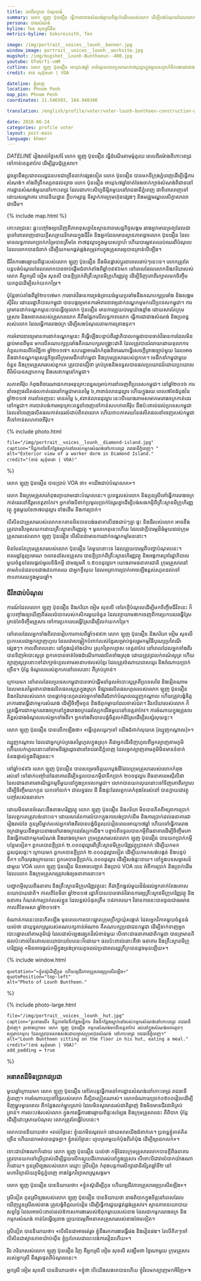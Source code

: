 ```yaml
---
title: គោ​ពីរ​ក្បាល បំណុល​ធំ
summary: លោក ឡុញ ប៊ុនធឿន ​ធ្វើការ​ជា​ជាង​សំណង់​ឆ្ងាយ​ពី​ផ្ទះ​កំណើត​របស់​លោក ដើម្បី​បង់​បំណុល​ដែល​លោក​បាន​ខ្ចី ក្នុង​អត្រាការ​ប្រាក់​ដែល​លោក​មិន​ទាន់​ដឹង​ថា​មាន​តម្លៃ​ប៉ុន្មាន។
persona: ជាងសំណង់
byline: ទែន សុខស្រីនិត
metrics-byline: Soksreinith, Ten

image: /img/portrait__voices__lounh__banner.jpg
window_image: portrait__voices__lounh__worksite.jpg
mugshot: /img/mugshot__Lounh-Bunthoeun--400.jpg
youtube: OfeGrfi-vmM
cutline: លោក ឡុញ ប៊ុនធឿន អាយុ៤៧ឆ្នាំ រកចំណូលបានប្រមាណ៣៧ដុល្លារក្នុងមួយសប្តាហ៍ពីការងារជាជាងសំណង់នៅកោះពេជ្រ។ ប៉ុន្តែប្រាក់ចំណូលនេះស្ទើរតែមិនគ្រប់គ្រាន់សម្រាប់ចិញ្ចឹមជីវិត ហើយលោកក៏ត្រូវសងបំណុល ដែលលោកបានខ្ចីពីគ្រឹះស្ថានមីក្រូហិរញ្ញវត្ថុដើម្បីបំពេញតម្រូវការនៅក្នុងគ្រួសារផងដែរ។
credit: ខាន់ សុគុំមនោ | VOA

dateline: ភ្នំពេញ
location: Phnom Penh
map_pin: Phnom Penh
coordinates: 11.546503, 104.940346

translation: /english/profile/voter/voter-lounh-bunthoen-construction-worker-debt.html

date: 2018-06-24
categories: profile voter
layout: post-main
language: khmer
---
```



$DATELINE$ រៀងរាល់ថ្ងៃ​សៅរ៍ លោក ឡុញ ប៊ុនធឿន ធ្វើ​ដំណើរ​តាម​ម៉ូតូ​រយៈពេល​ពីរម៉ោងពីកោះពេជ្រ​ទៅកាន់​ខេត្ត​តាកែវ ដើម្បី​ជួបជុំ​គ្រួសារ។

ដូចគ្នានឹង​ប្រជា​ពលរដ្ឋ​ជនបទ​ជា​ច្រើន​នាក់​ផ្សេង​ទៀត លោក ប៊ុនធឿន បាន​មក​ទីក្រុង​ភ្នំពេញ ​ដើម្បី​ធ្វើការ​សំណង់។ តាំងពីព្រឹក​រហូត​ដល់​ល្ងាច លោក ប៉ុនធឿន អាយុ​៤៧ឆ្នាំ ​ចាត់​ចែង​ចាក់​ក្បាច់​សំណង់​ពិដាន​នៅ​ការដ្ឋាន​សំណង់​មួយ​នៅ​កោះពេជ្រ ដែល​ជា​កោះ​សិប្បនិម្មិត​មួយ​នៅ​រាជធានី​ភ្នំពេញ ជា​ទី​ពោរពេញ​ទៅ​ដោយ​សណ្ឋាគារ ភោជនីយដ្ឋាន ក្លឹប​កម្សាន្ត ទីស្នាក់​ការ​ក្រុមហ៊ុន​ផ្សេងៗ និង​មជ្ឈមណ្ឌល​សិក្ខាសាលា​ជាដើម។​



 
{% include map.html %}




កោះ​ពេជ្រ​នេះ​ ឆ្លុះ​បញ្ចាំង​ឲ្យ​ឃើញ​ពី​ភាព​ខុស​គ្នា​នៃ​ស្ថានភាព​សេដ្ឋកិច្ច​សង្គម រវាង​អ្នក​មាន​ទ្រព្យ​ដែល​ជាទូទៅ​ពោរពេញ​ដោយ​ក្តី​សប្បាយ​រីករាយ​ក្នុង​ជីវិត និង​អ្នក​ដែល​មាន​ស្ថានភាព​ដូច​លោក ប៊ុនធឿន ដែល​មាន​លទ្ធភាព​រក​ប្រាក់​កម្រៃ​បាន​ត្រឹម​តែ ៣៧ដុល្លារ​ក្នុង​មួយ​សប្តាហ៍ ហើយ​បារម្ភ​ឥត​ឈប់ឈរ​ពី​បំណុល ​ដែល​លោក​បាន​ជំពាក់ ដើម្បី​យក​មក​ផ្គត់ផ្គង់​តម្រូវការ​ក្នុង​គ្រួសារ​ឲ្យ​​បាន​គ្រាន់​បើ​ឡើង។

ជីវិត​ការងារ​ឆ្ងាយ​ពី​ផ្ទះ​របស់​លោក ឡុញ ប៊ុនធឿន នឹង​មិន​ផ្លាស់ប្តូរ​នាពេល​ឆាប់ៗ​នេះ​ទេ។ លោក​ត្រូវតែ​បន្ត​បង់​បំណុល​ដែល​លោក​បាន​ចាប់ផ្តើម​ជំពាក់​តាំង​ពី​ឆ្នាំ​១៩៩៦​មក នៅពេល​ដែល​លោក​ និង​ភរិយា​របស់​លោក គឺ​អ្នកស្រី ចៀម សុខលី បាន​ខ្ចីប្រាក់ពី​គ្រឹះស្ថាន​មីក្រូ​ហិរញ្ញវត្ថុ ដើម្បី​ទិញ​គោ​ពីរ​ក្បាល​មក​ចិញ្ចឹម​យក​ពូជ​ដើម្បី​លក់​យក​កម្រៃ។​

ប៉ុន្តែ​ចាប់តាំង​ពី​ឆ្នាំ​២០១៧​មក ការ​ចាត់​វិធានការ​ទ្រង់ទ្រាយ​ធំ​មួយ​ប្រឆាំង​នឹង​គណបក្ស​ប្រឆាំង និង​សង្គម​ស៊ីវិល ដោយរដ្ឋាភិបាល​កម្ពុជា បាន​បង្ក​ឲ្យ​មាន​ការ​អំពាវនាវ​ឲ្យ​ដាក់​ទណ្ឌកម្ម​មក​លើ​ប្រទេស​កម្ពុជា។ ការព្រមាន​ដាក់​ទណ្ឌកម្ម​នេះ​បាន​ធ្វើ​ឲ្យ​លោក​ ប៊ុនធឿន​ មាន​ការ​ព្រួយ​បារម្ភ​យ៉ាងខ្លាំង ដោយសារ​តែ​ក្រុម​គ្រួសារ និង​អនាគត​របស់​គ្រួសារ​លោក គឺ​ពឹង​ផ្អែក​លើ​លទ្ធភាព​លោក ធ្វើការ​ជា​ជាង​សំណង់ និង​ប្រពន្ធ​របស់​លោក ដែលធ្វើការ​រោងចក្រ ​ដើម្បី​សង​បំណុល​​តាម​ការ​គ្រោង​ទុក។​

ការ​អំពាវនាវ​ឲ្យ​មាន​ការ​ដាក់​ទណ្ឌកម្ម​នេះ គឺធ្វើ​ឡើង​ បន្ទាប់​ពី​រដ្ឋាភិបាល​កម្ពុជា​បាន​ចាត់​វិធានការ​ដែល​មិន​ធ្លាប់​មាន​ពី​មុន មក​លើ​គណបក្ស​ប្រឆាំង​ គឺ​គណបក្សសង្គ្រោះជាតិ​ ដែល​ត្រូវបាន​រំលាយ​ដោយ​តុលាការ​កំពូល​កាលពី​ខែ​វិច្ឆិកា ឆ្នាំ​២០១៧។ សហរដ្ឋ​អាមេរិក​កំពុង​ពិចារណា​ធ្វើ​សេចក្តី​ព្រាង​ច្បាប់​មួយ ដែល​អាច​នឹង​ដាក់​ទណ្ឌកម្ម​សេដ្ឋកិច្ច​លើ​ក្រុម​មេដឹកនាំ​កម្ពុជា និង​ក្រុមគ្រួសារ​របស់​ពួក​គេ។ មេដឹកនាំ​កម្ពុជា​មួយ​ចំនួន និង​ក្រុម​គ្រួសារ​របស់​ពួក​គេ​ ត្រូវបាន​ជឿ​ថា គ្រប់គ្រង​ និង​ទទួល​បាន​ផល​ប្រយោជន៍​ដោយ​ប្រយោល​ពី​វិស័យ​ឧស្សាហកម្ម និង​សេវាកម្ម​នៅ​កម្ពុជា។​

សភាព​អឺរ៉ុប កំពុង​ពិចារណា​ដក​ការ​អនុគ្រោះ​ពន្ធ​សម្រាប់​ការ​នាំចេញ​ពី​ប្រទេស​កម្ពុជា។ នៅ​ឆ្នាំ​២០១៦ ការ​នាំចេញ​ផលិតផល​កាត់ដេរ​នៅ​កម្ពុជា​មាន​តម្លៃ​ ៦,៣ពាន់លាន​ដុល្លារ ហើយ​ក្នុង​រយៈពេល​៧ខែ​ដំបូង​នៃ​ឆ្នាំ២០១៧ ការ​នាំចេញ​នេះ​ មាន​តម្លៃ​ ៤,៩ពាន់លាន​ដុល្លារ នេះ​បើ​យោង​តាម​សមាគម​រោងចក្រ​កាត់ដេរ​នៅ​កម្ពុជា។ ការ​បាត់បង់​ការ​អនុគ្រោះពន្ធនាំ​ចេញ​ទៅ​កាន់​សហភាព​អឺរ៉ុប នឹង​ប៉ះពាល់​ដល់​ប្រទេស​កម្ពុជា ដែល​នាំចេញ​ផលិតផល​កាត់ដេរ​លំដាប់​ពិភពលោក ហើយ​៣០ភាគរយ​នៃ​ផលិតផល​នាំចេញ​របស់​កម្ពុជា គឺ​ទៅ​កាន់​សហភាព​អឺរ៉ុប។



{% include photo.html 

	file="/img/portrait__voices__lounh__diamond-island.jpg"
	caption="ទិដ្ឋភាព​នៃ​ទីកន្លែង​ស្នាក់​នៅ​របស់​កម្មករ​សំណង់​នៅ​កោះពេជ្រ រាជធានី​ភ្នំពេញ។ "
	alt="Exterior view of a worker dorm in Diamond Island."
	credit="(ខាន់ សុគុំមនោ | VOA)"
%}





‍លោក ឡុញ ប៊ុនធឿន បាន​ប្រាប់​ VOA ​ថា៖ «‍យើង​ជាប់​បំណុល​គេ»។

លោក និង​ក្រុមគ្រួសារ​កំពុង​ព្យាយាម​ដោះ​បំណុល​នេះ។ ប្រពន្ធ​របស់​លោក​ និង​កូន​ស្រី​ពៅ​ ធ្វើការ​រោងចក្រ​កាត់ដេរ​នៅ​ទីរួម​ខេត្ត​តាកែវ។ អ្នក​ទាំងបី​នាក់​ប្រមូល​ប្រាក់​ខែ​រួម​គ្នា​ ដើម្បី​បង់​សង​កម្ចី​ពី​គ្រឹះស្ថាន​មីក្រូ​ហិរញ្ញវត្ថុ ក្នុង​មួយខែ​៣៧០ដុល្លារ​ ទាំង​ដើម និង​ការប្រាក់។ 

បើ​សិន​ជា​គ្រួសារ​របស់​លោក​ខក​ខាន​មិន​បាន​បង់​ធនាគារ​បី​ដង​ជាប់ៗគ្នា ផ្ទះ និង​ដី​របស់​លោក អាច​នឹង​ត្រូវបាន​រឹបអូស​យក​ដោយ​គ្រឹះស្ថាន​ហិរញ្ញវត្ថុ​ ។ មូលហេតុ​នេះ​ហើយ ដែល​ជា​ក្តី​បារម្ភ​ដ៏​ធំ​មួយ​ដល់​ក្រុម​គ្រួសារ​របស់​លោក ឡុញ ប៊ុនធឿន បើសិនជា​មាន​ការ​ដាក់​ទណ្ឌកម្ម​មែន​នោះ។

មិនមែន​តែ​ក្រុម​គ្រួសារ​របស់​លោក ប៊ុនធឿន​ តែ​មួយ​នោះ​ទេ​ ដែល​ព្រួយ​បារម្ភ​ពី​បញ្ហា​បំណុល​នេះ។ ពលរដ្ឋ​ខ្មែរ​ប្រមាណ​ ១លាន​៨សែន​គ្រួសារ បាន​ខ្ចី​ប្រាក់​ពី​គ្រឹះស្ថាន​ហិរញ្ញ​វត្ថុ និង​អង្គការ​ក្រៅ​រដ្ឋាភិបាល​មួយ​ចំនួន​ដែល​ផ្តល់​មូលនិធិ​កម្ចី ជាមធ្យម​គឺ ១.៥០០ដុល្លារ។ យោង​តាម​ធនាគារ​ជាតិ ក្រុម​គ្រួសារ​នៅ​តាម​តំបន់​ជនបទ​ជាង​៨០ភាគរយ ​ជា​អ្នក​ខ្ចី​លុយ ដែល​អត្រា​ការ​ប្រាក់​អាច​ឡើង​ខ្ពស់​រហូត​ដល់​ទៅ​៣០ភាគរយ​ក្នុង​មួយ​ឆ្នាំ។

### ជីវិត​ជាប់​បំណុល ###

ការណ៍​ដែល​លោក ឡុញ ប៊ុនធឿន និង​ភរិយា ចៀម សុខលី ទៅ​រក​ខ្ចី​បំណុល​ដើម្បី​មក​ចិញ្ចឹម​ជីវិត​នេះ ក៏​ឆ្លុះ​បញ្ចាំង​ឲ្យ​ឃើញ​ពី​ផល​លំបាក​របស់​កសិករ​មួយ​ចំនួន ដែល​ព្យាយាម​ងាក​ចេញ​ពី​ការ​ប្រកប​របរ​ធ្វើ​ស្រែ​គ្រាន់តែ​ចិញ្ចឹម​គ្រួសារ ទៅ​ការ​ប្រកប​របរ​ធ្វើ​ស្រែ​ដើម្បី​លក់​យក​កម្រៃ។ 

នៅពេល​ដែល​អ្នក​ទាំងពីរ​បាន​រៀបការ​កាលពី​ឆ្នាំ​១៩៩៣ លោក ឡុញ ប៊ុនធឿន និង​ភរិយា ចៀម សុខលី ប្រកប​របរ​ជា​អ្នក​ត្បាញ​ហូល ដែល​ជា​សម្លៀក​បំពាក់​របស់​ខ្មែរ​សម្រាប់​ចូលរួម​កម្មវិធី​បុណ្យ​ប្រពៃណី​ផ្សេងៗ។ កាល​ពី​ពេល​នោះ នៅក្នុងឃុំ​តាំងយ៉ាប ស្រុក​ព្រៃ​កប្បាស ខេត្ត​តាកែវ នៅ​ពេល​ដែល​អ្នក​ទាំងពីរ​បាន​ទិញ​អំបោះសូត្រ ពួក​គេ​បាន​ចាត់ចែង​ដំណើរការ​ផលិត​ទាំង​ស្រុង ដោយ​ត្រូវ​ជ្រលក់​ពណ៌​សូត្រ ហើយ​ត្បាញ​សូត្រ​នោះ​ទៅ​ជា​ក្បាច់​ហូល​តាម​រចនាបថ​របស់​ខ្មែរ ដែល​ត្រូវ​ចំណាយ​ពេល​យូរ និង​ចំណាយ​ប្រាក់​ច្រើន។ ប៉ុន្តែ​ ​ចំណូល​របស់​ពួកគេ​នៅ​ពេល​នោះ គឺ​គ្រប់គ្រាន់។ 

ក្រោយ​មក​ នៅ​ពេល​ដែល​ប្រទេស​កម្ពុជា​បាន​ចាប់​ផ្តើម​នាំ​ចូល​អំបោះ​សូត្រ​ពី​ប្រទេស​ថៃ និង​វៀតណាម ដែល​មាន​តម្លៃ​ថោក​ជាង​ផលិតផល​សូត្រ​ក្នុង​ស្រុក ទីផ្សារ​ផលិតផល​ហូល​របស់​លោក ឡុញ ប៊ុនធឿន និង​ភរិយា​របស់​លោក បាន​ធ្លាក់​ចុះ​រហូត​ដល់​អ្នក​ទាំង​ពីរ​ជំពាក់​បំណុល​ឈ្មួញ​កណ្តាល ហើយ​ត្រូវ​បង្ខំ​ចិត្ត​រក​ការងារ​ធ្វើ​ជា​កម្មករ​សំណង់ ដើម្បី​ចិញ្ចឹម​កូន និង​ឪពុកម្តាយ​ដែល​ចាស់​ជរា។ រីឯ​ភរិយា​របស់​លោក ក៏​ត្រូវ​ធ្វើការ​ជា​កម្មករ​រោងចក្រ​នៅក្នុង​រោងចក្រ​ដេរ​ស្បែក​ជើង​មួយ​នៅ​ខេត្ត​តាកែវ។
ការ​ចំណាយ​ក្នុង​គ្រួសារ​ គឺ​ខ្ពស់​ជាង​ចំណូល​របស់​អ្នក​ទាំងពីរ។ អ្នក​ទាំងពីរ​បាន​បង្ខំ​ចិត្ត​លក់​ដីស្រែ​ ដើម្បី​សន្សំ​លុយ​ខ្លះ។ 

លោក ឡុញ ប៊ុនធឿន បាន​លើក​ឡើង​ថា៖ «‍ធ្វើ​ហូល​យូរៗ​ទៅ​ យើង​ជំពាក់​លុយ​គេ [ឈ្មួញ​កណ្តាល]»។

ឈ្មួញ​កណ្តាល ដែល​ជា​អ្នក​គ្រប់គ្រង​តម្លៃ​ហូល​ក្នុង​ស្រុក គឺជា​អ្នក​ដើរ​ទិញ​ហូល​ពី​អ្នក​ត្បាញ​តាម​ភូមិ ហើយ​លក់​ហូល​នោះ​នៅ​តាម​ទីផ្សារ​ដូចជា​នៅ​រាជធានី​ភ្នំពេញ ដែល​អ្នក​ត្បាញ​តាម​ភូមិ​មិន​មាន​ទំនាក់ទំនង​ផ្ទាល់​ក្នុង​ទីផ្សារ​នេះ។

នៅ​ឆ្នាំ១៩៩៦ លោក​ ឡុញ ប៊ុនធឿន ​បាន​សម្រេច​ចិត្ត​​យក​ប្លង់​ដី​ដែល​ក្រុម​គ្រួសារ​របស់​លោក​កំពុង​រស់នៅ ទៅ​ដាក់​​បញ្ចាំ​នៅ​ធនាគារ​ដើម្បី​ទទួល​បាន​កម្ចី​ជា​ទឹកប្រាក់ ២០០ដុល្លារ ពី​ធនាគារ​អេស៊ីលីដា ដែល​ជា​ធនាគារ​ពាណិជ្ជកម្ម​ទីមួយ​នៅ​ក្នុង​ប្រទេស​កម្ពុជា។ លោក​បាន​យក​លុយ​នោះ​ទៅ​ទិញ​គោ​ពីរ​ក្បាល ដើម្បី​ចិញ្ចឹម​យក​កូន យក​ទៅ​លក់។ ជា​លទ្ធផល ដី និង​ផ្ទះ​ដែល​ពួក​គេ​កំពុង​តែ​រស់នៅ បាន​ក្លាយ​ជា​វត្ថុ​បញ្ចាំ​របស់​ធនាគារ។ 

ដោយ​មិន​មាន​ចំណេះ​ដឹង​ខាង​ហរិញ្ញវត្ថុ លោក ឡុញ ប៊ុនធឿន និង​ភរិយា មិន​បាន​គិត​ពី​អត្រា​ការប្រាក់​ដែល​ពួក​គេ​ត្រូវ​បង់​នោះ​ទេ។ ដោយសារតែ​ការ​លំបាក​ក្នុង​ការ​បង់​ប្រាក់​ដើម និង​ការ​ប្រាក់​ដល់​ធនាគារ​ជា​រៀង​រាល់​ខែ កូនស្រី​ម្នាក់​របស់​អ្នក​ទាំង​ពីរ​បាន​បង្ខំចិត្ត​ឈប់​រៀន​ ពេល​អាយុ​១៧ឆ្នាំ ហើយ​ទៅ​ធ្វើការ​រោងចក្រ​ជាមួយ​នឹង​ម្តាយនាង​នៅ​រោងចក្រ​ដេរ​ស្បែក​ជើង។ 
បន្ទាប់​ពី​ទទួល​បាន​កម្ចី​ពី​ធនាគារ​ដើម្បី​ចិញ្ចឹម​គោ និង​ធ្វើការ​ជា​កម្មករ​សំណង់ និង​រោងចក្រ​មក ក្រុម​គ្រួសារ​របស់​លោក ឡុញ ប៊ុនធឿន បាន​យក​ប្រាក់​កម្ចី​បន្ថែម​ទៀត។ ពួកគេ​បាន​ខ្ចី​ប្រាក់​ ២.០០០ដុល្លារ​ ពី​គ្រឹះស្ថាន​មីក្រូ​ហរិញ្ញ​វត្ថុ​ប្រាសាក់​ ដើម្បី​យក​មក​ជួសជុល​ផ្ទះ។ ក្រោយ​មក ពួកគេ​បាន​ខ្ចី​ប្រាក់ ២.០០០ដុល្លារ​ទៀត ដើម្បី​យក​មក​សង់​បង្គន់ និង​បន្ទប់​ទឹក។ ហើយ​ចុងក្រោយ​នេះ ពួកគេ​បាន​ខ្ចី​ប្រាក់​ ៤.០០០ដុល្លារ ដើម្បី​សង់​ផ្ទះបាយ។ នៅក្នុង​បទ​សម្ភាសន៍​ជាមួយ VOA លោក ឡុញ ប៊ុនធឿន មិន​អាច​បញ្ជាក់ និង​ប្រាប់ VOA បាន​ អំពី​ការប្រាក់ និង​ប្រាក់​ដើម​ដែល​លោក និង​ក្រុម​គ្រួសារ​ត្រូវ​បង់​ឲ្យ​ធនាគារ​នោះទេ។ 

បញ្ហា​កម្ចី​លុយ​ពី​ធនាគារ និង​គ្រឹះស្ថាន​មីក្រូ​ហរិញ្ញវត្ថុ​នេះ គឺជា​ក្តី​កង្វល់​មួយ​ដ៏​ធំ​ដល់​អ្នក​តាក់តែង​គោលនយោបាយ​ជាតិ។ កាលពី​ខែ​មីនា ឆ្នាំ​២០១៧ រដ្ឋាភិបាល​បាន​ចាត់​វិធានការ​ឲ្យ​គ្រឹះស្ថាន​មីក្រូ​ហរិញ្ញវត្ថុ និង​ធនាគារ កំណត់​ការប្រាក់​របស់​ខ្លួន ដែល​ខ្ពស់​បំផុត​ត្រឹម ១៨ភាគរយ។ វិធានការ​នេះ​បាន​ចូល​ជា​ធរមាន​កាលពី​ខែ​មេសា ឆ្នាំ​២០១៧។ 

ចំណាត់ការ​នេះ​បាន​កើត​ឡើង មុន​ពេល​ការ​បោះឆ្នោត​ក្រុម​ប្រឹក្សា​ឃុំ​សង្កាត់ ដែល​អ្នក​វិភាគ​មួយ​ចំនួន​ធំ យល់​ថា ​ជា​យុទ្ធសាស្ត្រ​របស់​គណបក្ស​កាន់​អំណាច គឺ​គណបក្ស​ប្រជាជន​កម្ពុជា ដើម្បី​ទាក់ទាញ​អ្នក​បោះឆ្នោត​នៅ​តាម​ភូមិ​ឃុំ ដែល​ជា​សំឡេង​ឆោ្នត​ដ៏​សំខាន់​មួយ បើ​ទោះ​ជា​ធនាគារ​ជាតិ​កម្ពុជា បាន​ព្រមាន​ពី​ផល​ប៉ះពាល់​នៃ​គោលនយោបាយ​បែប​នេះក៏ដោយ។ ផលប៉ះពាល់​នោះ​គឺ​ថា ធនាគារ និង​គ្រឹះស្ថាន​មីក្រូ​ហរិញ្ញវត្ថុ «‍មិន​អាច​ផ្តល់​កម្ចី​ក្នុង​ទ្រង់ទ្រាយ​តូច​ដល់​ប្រជាពលរដ្ឋ​ក្រីក្រ​បាន​ដូច​មុន​ឡើយ»។







{% include window.html

	quotation="«‍ខ្ញុំ​តស៊ូ​ដើម្បី​កូន ហើយ​ឲ្យ​ជីវភាព​គ្រួសារ​ឲ្យ​ប្រសើរ​ឡើង»"
	quotePosition="top-left"
	alt="Photo of Lounh Bunthoen."

%}

{% include photo-large.html 

	file="/img/portrait__voices__lounh__hut.jpg"
	caption="រូបខាងលើ៖ ទិដ្ឋភាព​នៃទីកន្លែងធ្វើការ និង​ទីកន្លែង​ស្នាក់​នៅ​របស់​កម្មករ​សំណង់​នៅ​កោះពេជ្រ រាជធានី​ភ្នំពេញ។ រូបខាងក្រោម៖ លោក ឡុញ ប៊ុនធឿន ​កម្មករ​សំណង់​មក​ពី​ខេត្ត​តាកែវ រស់នៅ​ក្នុង​សំណង់​អគារ​តូចៗ​សម្រាប់​កម្មករ ​ដែល​ត្រូវបាន​សាងសង់​ដោយ​ម្ចាស់​ក្រុមហ៊ុន​សំណង់ នៅ​កោះពេជ្រ រាជធានី​ភ្នំពេញ។"
	alt="Lounh Bunthoen sitting on the floor in his hut, eating a meal."
	credit="(ខាន់ សុគុំមនោ | VOA)"
	add_padding = true

%}





### អនាគត​ដ៏​មិន​ប្រាកដ​ប្រជា ###

មួយ​ឆ្នាំ​ក្រោយ​មក លោក ឡុញ ប៊ុនធឿន នៅ​តែ​បន្តធ្វើការ​នៅ​ការដ្ឋាន​សំណង់​នៅ​កោះពេជ្រ រាជធានី​ភ្នំពេញ។ ការ​ចំណាយ​ប្រចាំ​ថ្ងៃ​របស់​លោក គឺ​ត្បិតត្បៀត​ណាស់។ លោក​ចំណាយ​ប្រាក់​១៥០០រៀល​ ដើម្បី​ទិញ​ម្ហូបមួយពេល ពី​កន្លែង​លក់​ម្ហូប​ស្រាប់ ដែល​មិន​សូវ​មាន​រស់ជាតិ​ឆ្ងាញ់ និងមិនមានជីវជាតិគ្រប់គ្រាន់។ ការ​លះបង់​របស់​លោក ក្នុង​ការ​ធ្វើការងារ​ឆ្ងាយ​ពី​ផ្ទះ​សម្បែង និង​ក្រុម​គ្រួសារ​នេះ គឺ​ពិបាក ប៉ុន្តែ ដើម្បី​ដោះស្រាយ​បំណុល លោក​ត្រូវ​តែ​ធ្វើ​បែប​នេះ។

លោក​បាន​និយាយ​ថា៖ «‍រាល់ថ្ងៃ​នេះ ខ្ញុំ​ដេក​មិន​សូវ​លក់ ដោយសារ​យើង​ជំពាក់​គេ។ ប្រពន្ធ​ខ្ញុំ​គាត់​គិត​ច្រើន ហើយ​ដេក​អត់​បាន​ដូច​គ្នា។ ខ្ញុំ​រាល់ថ្ងៃ​នេះ ហូប​ស្រា​មួយ​កំប៉ុង​ពីរ​កំប៉ុង ដើម្បី​ឲ្យ​ដេក​លក់»។

ទោះ​ជា​យ៉ាង​ណា​ក៏​ដោយ លោក ឡុញ ប៊ុនធឿន​ យល់​ថា កម្ចី​ដែល​ក្រុម​គ្រួសារ​លោក​បាន​ខ្ចី​ពី​ធនាគារ ត្រូវបាន​យក​ទៅ​ប្រើប្រាស់​ដើម្បី​ជួយ​លើក​ស្ទួយ​ជីវភាព​រស់នៅ​ក្នុង​គ្រួសារ បើ​ទោះ​បី​ជា​វា​លំបាក​យ៉ាង​ណា​ក៏ដោយ។ កូន​ស្រី​ច្បង​របស់​លោក ឈ្មោះ ស្រីនៀត កំពុង​បន្ត​ការ​សិក្សា​ជា​និសិ្សតឆ្នាំទី២ នៅ​មហាវិទ្យាល័យ​ភូមិន្ទភ្នំពេញ ខាង​ផ្នែក​វិទ្យាសាស្ត្រ​សង្គម។ 

លោក ឡុញ ​ប៊ុន​ធឿន បាន​និយាយ​ថា៖ «‍ខ្ញុំ​តស៊ូ​ដើម្បី​កូន ហើយ​ឲ្យ​ជីវភាព​គ្រួសារ​ឲ្យ​ប្រសើរ​ឡើង»។

ស្រីនៀត កូន​ស្រី​ច្បង​របស់​លោក ឡុញ ប៊ុនធឿន បាន​និយាយ​ថា នាង​ពិបាក​ក្នុង​ចិត្ត ​នៅពេល​ដែល​ឃើញ​ប្អូន​ស្រី​របស់​នាង ត្រូវ​បង្ខំចិត្ត​ឈប់​រៀន ដើម្បី​ធ្វើការ​ជួយ​ផ្គត់ផ្គង់​គ្រួសារ។ ស្ថានភាព​នយោបាយ​សព្វថ្ងៃ ដែល​អាច​ប៉ះពាល់​ដល់​ឱកាស​ការងារ​របស់​ឪពុក​ម្តាយ​របស់​នាង ដែល​ជា​កម្មករ​រោងចក្រ និង​កម្មករ​សំណង់ កាន់តែ​ធ្វើ​ឲ្យ​នាង ព្រួយ​បារម្ភ​ពី​អនាគត​គ្រួសារ​របស់​នាង​ថែម​ទៀត។

ស្រីនៀត បាន​និយាយ​ថា៖ «‍បើសិន​ជា​អាច​រត់រួច ខ្ញុំ​នឹង​រក​ការងារធ្វើ​ផង​ និង​រៀន​ផង។ តែ​បើ​គិតៗ​ទៅ បើសិន​ជា​ស្ថានភាព​យ៉ាប់យ៉ឺន​ ខ្ញុំ​ប្រហែល​ជា​លះបង់​ការ​រៀន​ហើយ»។

រីឯ ភរិយា​របស់​លោក ឡុញ ប៊ុនធឿន វិញ គឺ​អ្នកស្រី ចៀម សុខលី ​សង្ឃឹម​ថា ថ្ងៃ​ណាមួយ ក្រុម​គ្រួសារ​របស់​អ្នក​ស្រី នឹង​រួច​ផុត​ពី​បំណុល​នេះ។

អ្នកស្រី ចៀម សុខលី បាន​និយាយ​ថា៖ «‍ខ្ញុំ​ថា បើ​យើង​សង​គេ​បាន​ហើយ ខ្ញុំ​វិល​មក​ត្បាញ​មក​អី​វិញ»៕


